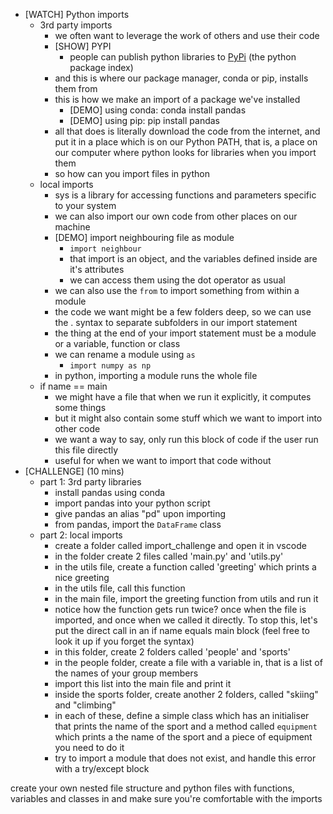 - [WATCH] Python imports
    - 3rd party imports
        - we often want to leverage the work of others and use their code
        - [SHOW] PYPI
            - people can publish python libraries to [PyPi](https://pypi.org) (the python package index)
        - and this is where our package manager, conda or pip, installs them from
        - this is how we make an import of a package we've installed
            - [DEMO] using conda: conda install pandas
            - [DEMO] using pip: pip install pandas
        - all that does is literally download the code from the internet, and put it in a place which is on our Python PATH, that is, a place on our computer where python looks for libraries when you import them
        - so how can you import files in python
    - local imports
        - sys is a library for accessing functions and parameters specific to your system
        - we can also import our own code from other places on our machine
        - [DEMO] import neighbouring file as module
            - `import neighbour`
            - that import is an object, and the variables defined inside are it's attributes
            - we can access them using the dot operator as usual
        - we can also use the `from` to import something from within a module 
        - the code we want might be a few folders deep, so we can use the . syntax to separate subfolders in our import statement
        - the thing at the end of your import statement must be a module or a variable, function or class
        - we can rename a module using `as`
            - `import numpy as np`
        - in python, importing a module runs the whole file
    - if name == main
        - we might have a file that when we run it explicitly, it computes some things
        - but it might also contain some stuff which we want to import into other code
        - we want a way to say, only run this block of code if the user run this file directly
        - useful for when we want to import that code without 
- [CHALLENGE] (10 mins) 
    - part 1: 3rd party libraries
        - install pandas using conda 
        - import pandas into your python script
        - give pandas an alias "pd" upon importing
        - from pandas, import the `DataFrame` class
    - part 2: local imports
        - create a folder called import_challenge and open it in vscode
        - in the folder create 2 files called 'main.py' and 'utils.py'
        - in the utils file, create a function called 'greeting' which prints a nice greeting
        - in the utils file, call this function
        - in the main file, import the greeting function from utils and run it
        - notice how the function gets run twice? once when the file is imported, and once when we called it directly. To stop this, let's put the direct call in an if name equals main block (feel free to look it up if you forget the syntax)
        - in this folder, create 2 folders called 'people' and 'sports'
        - in the people folder, create a file with a variable in, that is a list of the names of your group members
        - import this list into the main file and print it
        - inside the sports folder, create another 2 folders, called "skiing" and "climbing"
        - in each of these, define a simple class which has an initialiser that prints the name of the sport and a method called `equipment` which prints a the name of the sport and a piece of equipment you need to do it
        - try to import a module that does not exist, and handle this error with a try/except block

create your own nested file structure and python files with functions, variables and classes in and make sure you're comfortable with the imports
